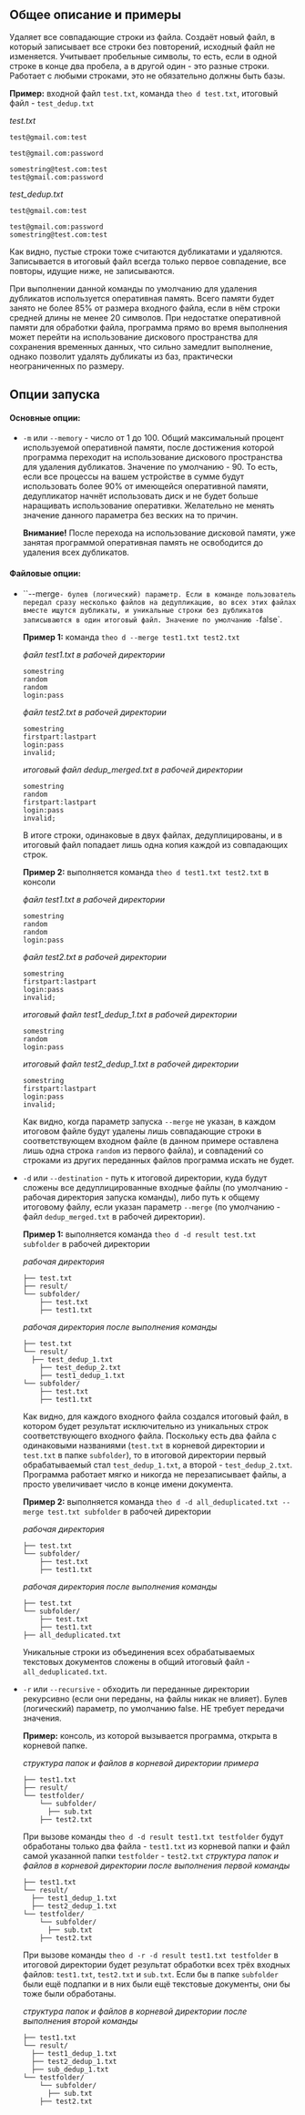 ## Общее описание и примеры

Удаляет все совпадающие строки из файла. Создаёт новый файл, в который записывает все строки без повторений, исходный файл не изменяется. Учитывает пробельные символы, то есть, если в одной строке в конце два пробела, а в другой один - это разные строки. Работает с любыми строками, это не обязательно должны быть базы.

**Пример:** входной файл `test.txt`, команда `theo d test.txt`, итоговый файл - `test_dedup.txt`

*test.txt*

```
test@gmail.com:test

test@gmail.com:password

somestring@test.com:test
test@gmail.com:password
```

*test_dedup.txt*

```
test@gmail.com:test

test@gmail.com:password
somestring@test.com:test
```

Как видно, пустые строки тоже считаются дубликатами и удаляются. Записывается в итоговый файл всегда только первое совпадение, все повторы, идущие ниже, не записываются.

При выполнении данной команды по умолчанию для удаления дубликатов используется оперативная память. Всего памяти будет занято не более 85% от размера входного файла, если в нём строки средней длины не менее 20 символов. При недостатке оперативной памяти для обработки файла, программа прямо во время выполнения может перейти на использование дискового пространства для сохранения временных данных, что сильно замедлит выполнение, однако позволит удалять дубликаты из баз, практически неограниченных по размеру.



## Опции запуска

#### Основные опции:

- `-m` или `--memory` - число от 1 до 100. Общий максимальный процент используемой оперативной памяти, после достижения которой программа переходит на использование дискового пространства для удаления дубликатов. Значение по умолчанию - 90. То есть, если все процессы на вашем устройстве в сумме будут использовать более 90% от имеющейся оперативной памяти, дедупликатор начнёт использовать диск и не будет больше наращивать использование оперативки. Желательно не менять значение данного параметра без веских на то причин.

  **Внимание!** После перехода на использование дисковой памяти, уже занятая программой оперативная память не освободится до удаления всех дубликатов.



#### Файловые опции:

- ``--merge` - булев (логический) параметр. Если в команде пользователь передал сразу несколько файлов на дедупликацию, во всех этих файлах вместе ищутся дубликаты, и уникальные строки без дубликатов записываются в один итоговый файл.
  Значение по умолчанию - `false`.
  
  **Пример 1:** команда `theo d --merge test1.txt test2.txt`
  
  *файл test1.txt в рабочей директории*
  
  ```
  somestring
  random
  random
  login:pass
  ```
  
  *файл test2.txt в рабочей директории*
  
  ```
  somestring
  firstpart:lastpart
  login:pass
  invalid;
  ```
  
  *итоговый файл dedup_merged.txt в рабочей директории*
  
  ```
  somestring
  random
  firstpart:lastpart
  login:pass
  invalid;
  ```
  
  В итоге строки, одинаковые в двух файлах, дедуплицированы, и в итоговый файл попадает лишь одна копия каждой из совпадающих строк.
  
  **Пример 2:** выполняется команда `theo d test1.txt test2.txt` в консоли
  
  *файл test1.txt в рабочей директории*
  
  ```
  somestring
  random
  random
  login:pass
  ```
  
  *файл test2.txt в рабочей директории*
  
  ```
  somestring
  firstpart:lastpart
  login:pass
  invalid;
  ```
  
  *итоговый файл test1_dedup_1.txt в рабочей директории*
  
  ```
  somestring
  random
  login:pass
  ```
  
  *итоговый файл test2_dedup_1.txt в рабочей директории*
  
  ```
  somestring
  firstpart:lastpart
  login:pass
  invalid;
  ```
  
  Как видно, когда параметр запуска `--merge` не указан, в каждом итоговом файле будут удалены лишь совпадающие строки в соответствующем входном файле (в данном примере оставлена лишь одна строка `random` из первого файла), и совпадений со строками из других переданных файлов программа искать не будет.
  
  
  
- `-d` или `--destination` - путь к итоговой директории, куда будут сложены все дедуплицированные входные файлы (по умолчанию - рабочая директория запуска команды), либо путь к общему итоговому файлу, если указан параметр `--merge` (по умолчанию - файл `dedup_merged.txt` в рабочей директории).

  **Пример 1:** выполняется команда `theo d -d result test.txt subfolder` в рабочей директории

  *рабочая директория*

  ```
  ├── test.txt
  ├── result/
  └── subfolder/                   
      ├── test.txt
      ├── test1.txt
  ```

  *рабочая директория после выполнения команды*

  ```
  ├── test.txt
  └── result/
  	├── test_dedup_1.txt
      ├── test_dedup_2.txt
      ├── test1_dedup_1.txt
  └── subfolder/                   
      ├── test.txt
      ├── test1.txt
  ```

  Как видно, для каждого входного файла создался итоговый файл, в котором будет результат исключительно из уникальных строк соответствующего входного файла.
  Поскольку есть два файла с одинаковыми названиями (`test.txt` в корневой директории и `test.txt` в папке `subfolder`), то в итоговой директории первый обрабатываемый стал `test_dedup_1.txt`, а второй - `test_dedup_2.txt`. Программа работает мягко и никогда не перезаписывает файлы, а просто увеличивает число в конце имени документа.

  **Пример 2:** выполняется команда `theo d -d all_deduplicated.txt --merge test.txt subfolder` в рабочей директории

  *рабочая директория*

  ```
  ├── test.txt
  └── subfolder/                   
      ├── test.txt
      ├── test1.txt
  ```

  *рабочая директория после выполнения команды*

  ```
  ├── test.txt
  └── subfolder/                   
      ├── test.txt
      ├── test1.txt
  ├── all_deduplicated.txt
  ```

  Уникальные строки из объединения всех обрабатываемых текстовых документов сложены в общий итоговый файл -`all_deduplicated.txt`.

  

- `-r` или `--recursive` - обходить ли переданные директории рекурсивно (если они переданы, на файлы никак не влияет). Булев (логический) параметр, по умолчанию false. НЕ требует передачи значения.

  **Пример:** консоль, из которой вызывается программа, открыта в корневой папке.

  *структура папок и файлов в корневой директории примера*

  ```
  ├── test1.txt
  ├── result/  
  └── testfolder/                   
      └── subfolder/
      	├── sub.txt
      ├── test2.txt 
  ```

  При вызове команды `theo d -d result test1.txt testfolder`  будут обработаны только два файла - `test1.txt` из корневой папки и файл самой указанной папки `testfolder` - `test2.txt`
  *структура папок и файлов в корневой директории после выполнения первой команды*

  ```
  ├── test1.txt
  └── result/  
  	├── test1_dedup_1.txt 
  	├── test2_dedup_1.txt 
  └── testfolder/                   
      └── subfolder/
      	├── sub.txt
      ├── test2.txt 
  ```

  

  При вызове команды `theo d -r -d result test1.txt testfolder` в итоговой директории будет результат обработки всех трёх входных файлов: `test1.txt`, `test2.txt` и `sub.txt`. Если бы в папке `subfolder` были ещё подпапки и в них были ещё текстовые документы, они бы тоже были обработаны.

  *структура папок и файлов в корневой директории после выполнения второй команды*

  ```
  ├── test1.txt
  └── result/  
  	├── test1_dedup_1.txt 
  	├── test2_dedup_1.txt 
  	├── sub_dedup_1.txt 
  └── testfolder/                   
      └── subfolder/
      	├── sub.txt
      ├── test2.txt 
  ```

  

